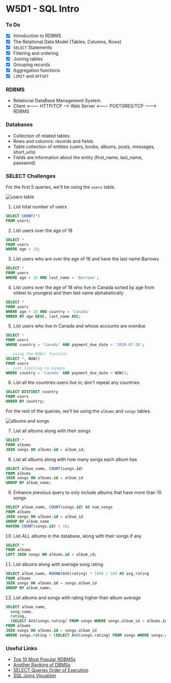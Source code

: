 # W5D1 - SQL Intro

### To Do
- [x] Introduction to RDBMS
- [x] The Relational Data Model (Tables, Columns, Rows)
- [x] `SELECT` Statements
- [x] Filtering and ordering
- [x] Joining tables
- [x] Grouping records
- [x] Aggregation functions
- [x] `LIMIT` and `OFFSET`

### RDBMS
* Relational DataBase Management System
* Client <--- HTTP/TCP --> Web Server <--- POSTGRES/TCP ---> RDBMS

### Databases
* Collection of related tables
* Rows and columns: records and fields
* Table collection of entities (users, books, albums, posts, messages, short_urls)
* Fields are information about the entity (first_name, last_name, password)









### SELECT Challenges

For the first 5 queries, we'll be using the `users` table.

![users table](https://andydlindsay-portfolio.s3.amazonaws.com/lighthouse/w5d1-users.io.png)

1. List total number of users

```sql
SELECT COUNT(*)
FROM users;
```

2. List users over the age of 18

```sql
SELECT *
FROM users
WHERE age > 18;
```

3. List users who are over the age of 18 and have the last name Barrows 

```sql
SELECT *
FROM users
WHERE age > 18 AND last_name = 'Barrows';
```

4. List users over the age of 18 who live in Canada sorted by age from oldest to youngest and then last name alphabetically

```sql
SELECT *
FROM users
WHERE age > 18 AND country = 'Canada'
ORDER BY age DESC, last_name ASC;
```

5. List users who live in Canada and whose accounts are overdue

```sql
SELECT *
FROM users
WHERE country = 'Canada' AND payment_due_date < '2020-07-20';

-- using the NOW() function
SELECT *, NOW()
FROM users
-- just limiting to Canada
WHERE country = 'Canada' AND payment_due_date < NOW();
```

6. List all the countries users live in; don't repeat any countries

```sql
SELECT DISTINCT country
FROM users
ORDER BY country;
```

For the rest of the queries, we'll be using the `albums` and `songs` tables.

![albums and songs](https://andydlindsay-portfolio.s3.amazonaws.com/lighthouse/albums-and-songs.png)

7. List all albums along with their songs

```sql
SELECT *
FROM albums
JOIN songs ON albums.id = album_id;
```

8. List all albums along with how many songs each album has

```sql
SELECT album_name, COUNT(songs.id)
FROM albums
JOIN songs ON albums.id = album_id
GROUP BY album_name;
```

9. Enhance previous query to only include albums that have more than 10 songs

```sql
SELECT album_name, COUNT(songs.id) AS num_songs
FROM albums
JOIN songs ON albums.id = album_id
GROUP BY album_name
HAVING COUNT(songs.id) > 10;
```

10. List ALL albums in the database, along with their songs if any

```sql
SELECT *
FROM albums
LEFT JOIN songs ON albums.id = album_id;
```

11. List albums along with average song rating

```sql
SELECT album_name, ROUND(AVG(rating) * 100) / 100 AS avg_rating
FROM albums
JOIN songs ON albums.id = songs.album_id
GROUP BY album_name;
```

12. List albums and songs with rating higher than album average

```sql
SELECT album_name,
  song_name,
  rating,
  (SELECT AVG(songs.rating) FROM songs WHERE songs.album_id = albums.id) AS avg_rating
FROM albums
JOIN songs ON albums.id = songs.album_id
WHERE songs.rating > (SELECT AVG(songs.rating) FROM songs WHERE songs.album_id = albums.id);
```

### Useful Links
- [Top 10 Most Popular RDBMSs](https://www.c-sharpcorner.com/article/what-are-the-most-popular-relational-databases/)
- [Another Ranking of DBMSs](https://db-engines.com/en/ranking)
- [SELECT Queries Order of Execution](https://sqlbolt.com/lesson/select_queries_order_of_execution)
- [SQL Joins Visualizer](https://sql-joins.leopard.in.ua/)
